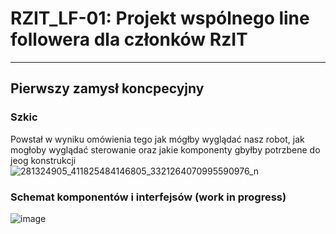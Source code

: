 # RZIT_LF-01: Projekt wspólnego line followera dla członków RzIT 
---------------------------------------------------

## Pierwszy zamysł koncpecyjny 
### Szkic
Powstał w wyniku omówienia tego jak mógłby wyglądać nasz robot, jak mogłoby wyglądać sterowanie oraz jakie komponenty gbyłby potrzbene do jeog konstrukcji 
![281324905_411825484146805_3321264070995590976_n](https://user-images.githubusercontent.com/46344509/169716658-0851e28b-5fd7-4a53-a159-9457c542b959.jpg)
### Schemat komponentów i interfejsów (work in progress)
![image](D:\GitHub\RZIT_LF-01\charts\Drawi.png)

